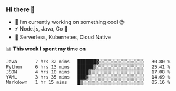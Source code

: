 ### Hi there 👋

<!--
**nodejh/nodejh** is a ✨ _special_ ✨ repository because its `README.md` (this file) appears on your GitHub profile.

Here are some ideas to get you started:

- 🔭 I’m currently working on ...
- 🌱 I’m currently learning ...
- 👯 I’m looking to collaborate on ...
- 🤔 I’m looking for help with ...
- 💬 Ask me about ...
- 📫 How to reach me: ...
- 😄 Pronouns: ...
- ⚡ Fun fact: ...
-->

- 🔭 I’m currently working on something cool :wink:
- ⚡ Node.js, Java, Go :thought_balloon:
- 🤖 Serverless, Kubernetes, Cloud Native

📊 **This week I spent my time on**

<!--START_SECTION:waka-->
```text
Java       7 hrs 32 mins   ███████▓░░░░░░░░░░░░░░░░░   30.80 % 
Python     6 hrs 13 mins   ██████▒░░░░░░░░░░░░░░░░░░   25.41 % 
JSON       4 hrs 10 mins   ████▒░░░░░░░░░░░░░░░░░░░░   17.08 % 
YAML       3 hrs 35 mins   ███▓░░░░░░░░░░░░░░░░░░░░░   14.69 % 
Markdown   1 hr 15 mins    █▒░░░░░░░░░░░░░░░░░░░░░░░   05.16 % 
```
<!--END_SECTION:waka-->


<!--
:traffic_light: **Visitors**

![visitors](https://visitor-badge.glitch.me/badge?page_id=nodejh.nodejh)
-->
